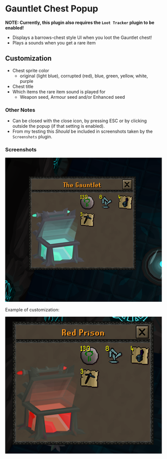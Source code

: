 # Gauntlet Chest Popup

**NOTE: Currently, this plugin also requires the `Loot Tracker` plugin to be enabled!**

- Displays a barrows-chest style UI when you loot the Gauntlet chest!
- Plays a sounds when you get a rare item

## Customization

- Chest sprite color
  - original (light blue), corrupted (red), blue, green, yellow, white, purple
- Chest title
- Which items the rare item sound is played for
  - Weapon seed, Armour seed and/or Enhanced seed

### Other Notes

- Can be closed with the close icon, by pressing ESC or by clicking outside the popup (if that setting is enabled).
- From my testing this *Should* be included in screenshots taken by the `Screenshots` plugin.


### Screenshots

![image](/readme_pic.png)

Example of customization:

![image](/readme_pic_2.png)
